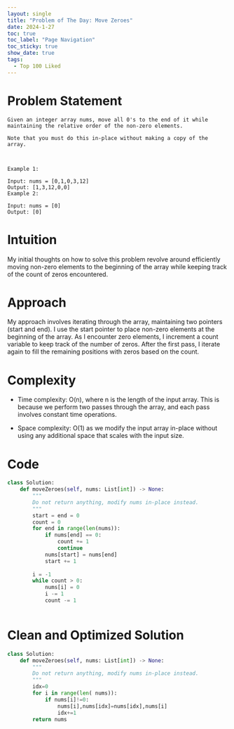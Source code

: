 ```yaml
---
layout: single
title: "Problem of The Day: Move Zeroes"
date: 2024-1-27
toc: true
toc_label: "Page Navigation"
toc_sticky: true
show_date: true
tags:
  - Top 100 Liked
---
```

# Problem Statement
```
Given an integer array nums, move all 0's to the end of it while maintaining the relative order of the non-zero elements.

Note that you must do this in-place without making a copy of the array.

 

Example 1:

Input: nums = [0,1,0,3,12]
Output: [1,3,12,0,0]
Example 2:

Input: nums = [0]
Output: [0]
```

# Intuition
My initial thoughts on how to solve this problem revolve around efficiently moving non-zero elements to the beginning of the array while keeping track of the count of zeros encountered.

# Approach
My approach involves iterating through the array, maintaining two pointers (start and end). I use the start pointer to place non-zero elements at the beginning of the array. As I encounter zero elements, I increment a count variable to keep track of the number of zeros. After the first pass, I iterate again to fill the remaining positions with zeros based on the count.

# Complexity
- Time complexity:
O(n), where n is the length of the input array. This is because we perform two passes through the array, and each pass involves constant time operations.

- Space complexity:
O(1) as we modify the input array in-place without using any additional space that scales with the input size. 

# Code
```python
class Solution:
    def moveZeroes(self, nums: List[int]) -> None:
        """
        Do not return anything, modify nums in-place instead.
        """
        start = end = 0
        count = 0
        for end in range(len(nums)):
            if nums[end] == 0:
                count += 1
                continue
            nums[start] = nums[end]
            start += 1
        
        i = -1
        while count > 0:
            nums[i] = 0
            i -= 1
            count -= 1
            

```

# Clean and Optimized Solution
```python
class Solution:
    def moveZeroes(self, nums: List[int]) -> None:
        """
        Do not return anything, modify nums in-place instead.
        """
        idx=0
        for i in range(len( nums)):
            if nums[i]!=0:
                nums[i],nums[idx]=nums[idx],nums[i]
                idx+=1
        return nums
```